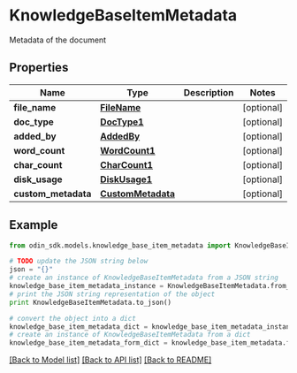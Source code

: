 # KnowledgeBaseItemMetadata

Metadata of the document

## Properties

Name | Type | Description | Notes
------------ | ------------- | ------------- | -------------
**file_name** | [**FileName**](FileName.md) |  | [optional] 
**doc_type** | [**DocType1**](DocType1.md) |  | [optional] 
**added_by** | [**AddedBy**](AddedBy.md) |  | [optional] 
**word_count** | [**WordCount1**](WordCount1.md) |  | [optional] 
**char_count** | [**CharCount1**](CharCount1.md) |  | [optional] 
**disk_usage** | [**DiskUsage1**](DiskUsage1.md) |  | [optional] 
**custom_metadata** | [**CustomMetadata**](CustomMetadata.md) |  | [optional] 

## Example

```python
from odin_sdk.models.knowledge_base_item_metadata import KnowledgeBaseItemMetadata

# TODO update the JSON string below
json = "{}"
# create an instance of KnowledgeBaseItemMetadata from a JSON string
knowledge_base_item_metadata_instance = KnowledgeBaseItemMetadata.from_json(json)
# print the JSON string representation of the object
print KnowledgeBaseItemMetadata.to_json()

# convert the object into a dict
knowledge_base_item_metadata_dict = knowledge_base_item_metadata_instance.to_dict()
# create an instance of KnowledgeBaseItemMetadata from a dict
knowledge_base_item_metadata_form_dict = knowledge_base_item_metadata.from_dict(knowledge_base_item_metadata_dict)
```
[[Back to Model list]](../README.md#documentation-for-models) [[Back to API list]](../README.md#documentation-for-api-endpoints) [[Back to README]](../README.md)


